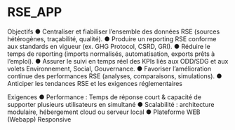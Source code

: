 # RSE_APP
Objectifs
● Centraliser et fiabiliser l’ensemble des données RSE (sources hétérogènes, traçabilité, qualité).
● Produire un reporting RSE conforme aux standards en vigueur (ex. GHG Protocol, CSRD, GRI).
● Réduire le temps de reporting (imports normalisés, automatisation, exports prêts à l’emploi).
● Assurer le suivi en temps réel des KPIs liés aux ODD/SDG et aux volets Environnement, Social, Gouvernance.
● Favoriser l’amélioration continue des performances RSE (analyses, comparaisons, simulations).
● Anticiper les tendances RSE et les exigences réglementaires

Exigences
● Performance : Temps de réponse court & capacité de supporter plusieurs utilisateurs en simultané
● Scalabilité : architecture modulaire, hébergement cloud ou serveur local
● Plateforme WEB (Webapp) Responsive
